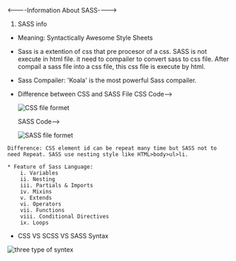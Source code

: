 <----Information About SASS---->

01. SASS info

   * Meaning: Syntactically Awesome Style Sheets

   * Sass is a extention of css that pre procesor of a css. SASS is not execute in html file. it need to compailer to convert sass to css file. After compail a sass file into a css file, this css file is execute by html.

   * Sass Compailer: 'Koala' is the most powerful Sass compailer.

   * Difference between CSS and SASS File 
        CSS Code--> 
        
        ![CSS file formet](https://user-images.githubusercontent.com/76748668/117567007-c129ca80-b0db-11eb-8431-a0ec8030391e.jpg)
        
        SASS Code-->
        
        ![SASS file formet](https://user-images.githubusercontent.com/76748668/117567038-e6b6d400-b0db-11eb-863d-246eada291b6.jpg)
        
    
    Difference: CSS element id can be repeat many time but SASS not to need Repeat. SASS use nesting style like HTML>body>ul>li.

    * Feature of Sass Language:
        i. Variables
        ii. Nesting
        iii. Partials & Imports
        iv. Mixins
        v. Extends
        vi. Operators
        vii. Functions
        viii. Conditional Directives
        ix. Loops

  * CSS VS SCSS VS SASS Syntax
  
  ![three type of syntex](https://user-images.githubusercontent.com/76748668/117567302-8cb70e00-b0dd-11eb-9c55-b81862ca18cf.jpg)



